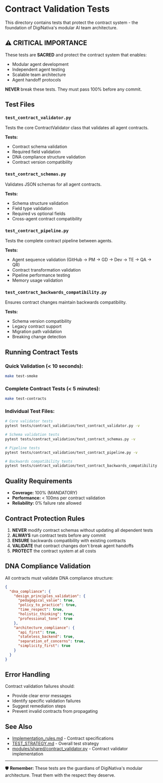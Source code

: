 # Contract Validation Tests

This directory contains tests that protect the contract system - the foundation of DigiNativa's modular AI team architecture.

## ⚠️ CRITICAL IMPORTANCE

These tests are **SACRED** and protect the contract system that enables:
- Modular agent development
- Independent agent testing
- Scalable team architecture
- Agent handoff protocols

**NEVER** break these tests. They must pass 100% before any commit.

## Test Files

### `test_contract_validator.py`
Tests the core ContractValidator class that validates all agent contracts.

**Tests:**
- Contract schema validation
- Required field validation
- DNA compliance structure validation
- Contract version compatibility

### `test_contract_schemas.py`
Validates JSON schemas for all agent contracts.

**Tests:**
- Schema structure validation
- Field type validation
- Required vs optional fields
- Cross-agent contract compatibility

### `test_contract_pipeline.py`
Tests the complete contract pipeline between agents.

**Tests:**
- Agent sequence validation (GitHub → PM → GD → Dev → TE → QA → QR)
- Contract transformation validation
- Pipeline performance testing
- Memory usage validation

### `test_contract_backwards_compatibility.py`
Ensures contract changes maintain backwards compatibility.

**Tests:**
- Schema version compatibility
- Legacy contract support
- Migration path validation
- Breaking change detection

## Running Contract Tests

### Quick Validation (< 10 seconds):
```bash
make test-smoke
```

### Complete Contract Tests (< 5 minutes):
```bash
make test-contracts
```

### Individual Test Files:
```bash
# Core validator tests
pytest tests/contract_validation/test_contract_validator.py -v

# Schema validation tests  
pytest tests/contract_validation/test_contract_schemas.py -v

# Pipeline tests
pytest tests/contract_validation/test_contract_pipeline.py -v

# Backwards compatibility tests
pytest tests/contract_validation/test_contract_backwards_compatibility.py -v
```

## Quality Requirements

- **Coverage:** 100% (MANDATORY)
- **Performance:** < 100ms per contract validation
- **Reliability:** 0% failure rate allowed

## Contract Protection Rules

1. **NEVER** modify contract schemas without updating all dependent tests
2. **ALWAYS** run contract tests before any commit
3. **ENSURE** backwards compatibility with existing contracts
4. **VALIDATE** that contract changes don't break agent handoffs
5. **PROTECT** the contract system at all costs

## DNA Compliance Validation

All contracts must validate DNA compliance structure:

```json
{
  "dna_compliance": {
    "design_principles_validation": {
      "pedagogical_value": true,
      "policy_to_practice": true,
      "time_respect": true,
      "holistic_thinking": true,
      "professional_tone": true
    },
    "architecture_compliance": {
      "api_first": true,
      "stateless_backend": true,
      "separation_of_concerns": true,
      "simplicity_first": true
    }
  }
}
```

## Error Handling

Contract validation failures should:
- Provide clear error messages
- Identify specific validation failures
- Suggest remediation steps
- Prevent invalid contracts from propagating

## See Also

- [Implementation_rules.md](../../Implementation_rules.md) - Contract specifications
- [TEST_STRATEGY.md](../../TEST_STRATEGY.md) - Overall test strategy
- [modules/shared/contract_validator.py](../../modules/shared/contract_validator.py) - Contract validator implementation

---

🛡️ **Remember:** These tests are the guardians of DigiNativa's modular architecture. Treat them with the respect they deserve.